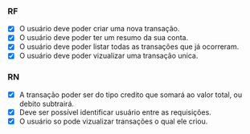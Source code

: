 ### RF

- [x] O usuário deve poder criar uma nova transação.
- [x] O usuário deve poder ter um resumo da sua conta.
- [x] O usuário deve poder listar todas as transações que já ocorreram.
- [x] O usuário deve poder vizualizar uma transação unica.

### RN

- [x] A transação poder ser do tipo credito que somará ao valor total, ou debito subtrairá.
- [x] Deve ser possível identificar usuário entre as requisições.
- [x] O usuário so pode vizualizar transações o qual ele criou.
